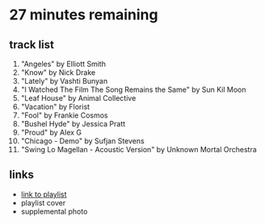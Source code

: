 # 27 minutes remaining

## track list

1. "Angeles" by Elliott Smith
2. "Know" by Nick Drake
3. "Lately" by Vashti Bunyan
4. "I Watched The Film The Song Remains the Same" by Sun Kil Moon
5. "Leaf House" by Animal Collective
6. "Vacation" by Florist
7. "Fool" by Frankie Cosmos
8. "Bushel Hyde" by Jessica Pratt
9. "Proud" by Alex G
10. "Chicago - Demo" by Sufjan Stevens
11. "Swing Lo Magellan - Acoustic Version" by Unknown Mortal Orchestra

## links

- [link to playlist](https://open.spotify.com/playlist/0UwIyHmHVFM8dPbrYTXrRe)
- playlist cover
- supplemental photo
